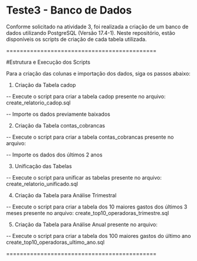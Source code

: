 # Teste3 - Banco de Dados

Conforme solicitado na atividade 3, foi realizada a criação de um banco de dados utilizando PostgreSQL (Versão 17.4-1). Neste repositório, estão disponíveis os scripts de criação de cada tabela utilizada.

============================================

#Estrutura e Execução dos Scripts

Para a criação das colunas e importação dos dados, siga os passos abaixo:

1. Criação da Tabela cadop

-- Execute o script para criar a tabela cadop presente no arquivo:
  create_relatorio_cadop.sql

-- Importe os dados previamente baixados

2. Criação da Tabela contas_cobrancas

-- Execute o script para criar a tabela contas_cobrancas presente no arquivo:

-- Importe os dados dos últimos 2 anos

3. Unificação das Tabelas

-- Execute o script para unificar as tabelas presente no arquivo:
  create_relatorio_unificado.sql

4. Criação da Tabela para Análise Trimestral

-- Execute o script para criar a tabela dos 10 maiores gastos dos últimos 3 meses presente no arquivo:
  create_top10_operadoras_trimestre.sql

5. Criação da Tabela para Análise Anual presente no arquivo:

-- Execute o script para criar a tabela dos 100 maiores gastos do último ano
  create_top10_operadoras_ultimo_ano.sql

============================================
